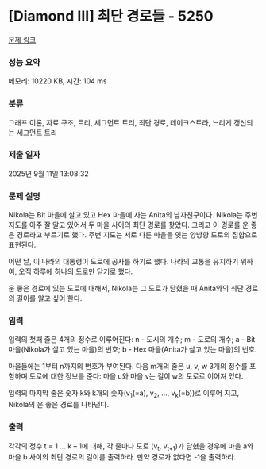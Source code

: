 # [Diamond III] 최단 경로들 - 5250 

[문제 링크](https://www.acmicpc.net/problem/5250) 

### 성능 요약

메모리: 10220 KB, 시간: 104 ms

### 분류

그래프 이론, 자료 구조, 트리, 세그먼트 트리, 최단 경로, 데이크스트라, 느리게 갱신되는 세그먼트 트리

### 제출 일자

2025년 9월 11일 13:08:32

### 문제 설명

<p>Nikola는 Bit 마을에 살고 있고 Hex 마을에 사는 Anita의 남자친구이다. Nikola는 주변 지도를 아주 잘 알고 있어서 두 마을 사이의 최단 경로를 찾았다. 그리고 이 경로를 운 좋은 경로라고 부르기로 했다. 주변 지도는 서로 다른 마을을 잇는 양방향 도로의 집합으로 표현된다.</p>

<p>어떤 날, 이 나라의 대통령이 도로에 공사를 하기로 했다. 나라의 교통을 유지하기 위하여, 오직 하루에 하나의 도로만 닫기로 했다.</p>

<p>운 좋은 경로에 있는 도로에 대해서, Nikola는 그 도로가 닫혔을 때 Anita와의 최단 경로의 길이를 알고 싶어 한다.</p>

### 입력 

 <p>입력의 첫째 줄은 4개의 정수로 이루어진다: n - 도시의 개수; m - 도로의 개수; a - Bit 마을(Nikola가 살고 있는 마을)의 번호; b - Hex 마을(Anita가 살고 있는 마을)의 번호.</p>

<p>마을들에는 1부터 n까지의 번호가 부여된다. 다음 m개의 줄은 u, v, w 3개의 정수를 포함하며 도로에 대한 정보를 준다: 마을 u와 마을 v는 길이 w의 도로로 이어져 있다.</p>

<p>입력의 마지막 줄은 숫자 k와 k개의 숫자(v<sub>1</sub>(=a), v<sub>2</sub>, …, v<sub>k</sub>(=b))로 이루어 지고, Nikola의 운 좋은 경로를 나타낸다.</p>

### 출력 

 <p>각각의 정수 t = 1 … k – 1에 대해, 각 줄마다 도로 (v<sub>t</sub>, v<sub>t+1</sub>)가 닫혔을 경우에 마을 a와 마을 b 사이의 최단 경로의 길이를 출력하라. 만약 경로가 없다면 -1을 출력하라.</p>

